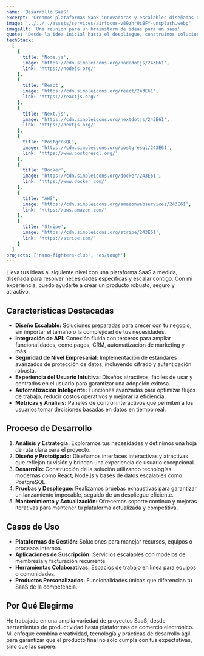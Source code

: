 ```yaml
---
name: 'Desarrollo SaaS'
excerpt: 'Creamos plataformas SaaS innovadoras y escalables diseñadas a medida para resolver problemas específicos y ofrecer experiencias excepcionales.'
image: '../../../assets/services/airfocus-v89zhr0iBFY-unsplash.webp'
imageAlt: 'Una reunion para un brainstorm de ideas para un saas'
quote: 'Desde la idea inicial hasta el despliegue, construimos soluciones SaaS que transforman tu visión en realidad.'
techStack:
  [
    {
      title: 'Node.js',
      image: 'https://cdn.simpleicons.org/nodedotjs/243E61',
      link: 'https://nodejs.org/'
    },
    {
      title: 'React',
      image: 'https://cdn.simpleicons.org/react/243E61',
      link: 'https://reactjs.org/'
    },
    {
      title: 'Next.js',
      image: 'https://cdn.simpleicons.org/nextdotjs/243E61',
      link: 'https://nextjs.org/'
    },
    {
      title: 'PostgreSQL',
      image: 'https://cdn.simpleicons.org/postgresql/243E61',
      link: 'https://www.postgresql.org/'
    },
    {
      title: 'Docker',
      image: 'https://cdn.simpleicons.org/docker/243E61',
      link: 'https://www.docker.com/'
    },
    {
      title: 'AWS',
      image: 'https://cdn.simpleicons.org/amazonwebservices/243E61',
      link: 'https://aws.amazon.com/'
    },
    {
      title: 'Stripe',
      image: 'https://cdn.simpleicons.org/stripe/243E61',
      link: 'https://stripe.com/'
    }
  ]
projects: ['nano-fighters-club', 'es/tough']
---
```


Lleva tus ideas al siguiente nivel con una plataforma SaaS a medida, diseñada para resolver necesidades específicas y escalar contigo. Con mi experiencia, puedo ayudarte a crear un producto robusto, seguro y atractivo.

## Características Destacadas

- **Diseño Escalable:** Soluciones preparadas para crecer con tu negocio, sin importar el tamaño o la complejidad de tus necesidades.
- **Integración de API:** Conexión fluida con terceros para ampliar funcionalidades, como pagos, CRM, automatización de marketing y más.
- **Seguridad de Nivel Empresarial:** Implementación de estándares avanzados de protección de datos, incluyendo cifrado y autenticación robusta.
- **Experiencia del Usuario Intuitiva:** Diseños atractivos, fáciles de usar y centrados en el usuario para garantizar una adopción exitosa.
- **Automatización Inteligente:** Funciones avanzadas para optimizar flujos de trabajo, reducir costos operativos y mejorar la eficiencia.
- **Métricas y Análisis:** Paneles de control interactivos que permiten a los usuarios tomar decisiones basadas en datos en tiempo real.

## Proceso de Desarrollo

1. **Análisis y Estrategia:** Exploramos tus necesidades y definimos una hoja de ruta clara para el proyecto.
2. **Diseño y Prototipado:** Diseñamos interfaces interactivas y atractivas que reflejan tu visión y brindan una experiencia de usuario excepcional.
3. **Desarrollo:** Construcción de la solución utilizando tecnologías modernas como React, Node.js y bases de datos escalables como PostgreSQL.
4. **Pruebas y Despliegue:** Realizamos pruebas exhaustivas para garantizar un lanzamiento impecable, seguido de un despliegue eficiente.
5. **Mantenimiento y Actualización:** Ofrecemos soporte continuo y mejoras iterativas para mantener tu plataforma actualizada y competitiva.

## Casos de Uso

- **Plataformas de Gestión:** Soluciones para manejar recursos, equipos o procesos internos.
- **Aplicaciones de Suscripción:** Servicios escalables con modelos de membresía y facturación recurrente.
- **Herramientas Colaborativas:** Espacios de trabajo en línea para equipos o comunidades.
- **Productos Personalizados:** Funcionalidades únicas que diferencian tu SaaS de la competencia.

## Por Qué Elegirme

He trabajado en una amplia variedad de proyectos SaaS, desde herramientas de productividad hasta plataformas de comercio electrónico. Mi enfoque combina creatividad, tecnología y prácticas de desarrollo ágil para garantizar que el producto final no solo cumpla con tus expectativas, sino que las supere.
